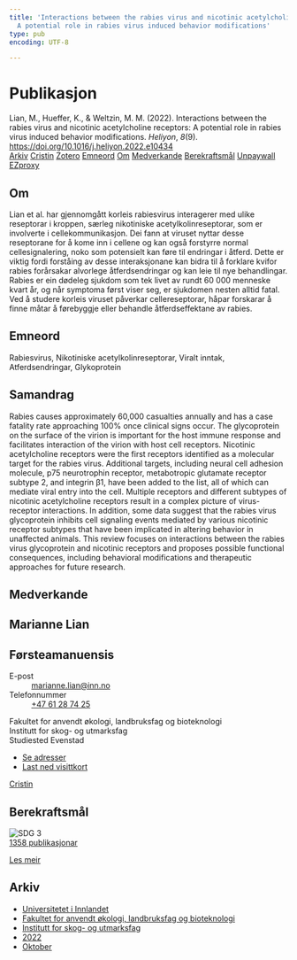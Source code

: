 ```yaml
---
title: 'Interactions between the rabies virus and nicotinic acetylcholine receptors:
  A potential role in rabies virus induced behavior modifications'
type: pub
encoding: UTF-8

---
```

<h1>Publikasjon</h1>
<article id="csl-bib-container-IXLAPQRG" class="csl-bib-container">
  <div class="csl-bib-body"> <div class="csl-entry">Lian, M., Hueffer, K., &#38; Weltzin, M. M. (2022). Interactions between the rabies virus and nicotinic acetylcholine receptors: A potential role in rabies virus induced behavior modifications. <i>Heliyon</i>, <i>8</i>(9). <a href="https://doi.org/10.1016/j.heliyon.2022.e10434">https://doi.org/10.1016/j.heliyon.2022.e10434</a></div> </div>
  <div class="csl-bib-buttons">
    <a href="#taxonomy-article-IXLAPQRG" alt="archive" class="csl-bib-button">Arkiv</a>
    <a href="https://app.cristin.no/results/show.jsf?id=2064037" alt="Cristin" class="csl-bib-button">Cristin</a>
    <a href="http://zotero.org/groups/5881554/items/IXLAPQRG" alt="Zotero" class="csl-bib-button">Zotero</a>
    <a href="#keywords-article-IXLAPQRG" alt="keywords" class="csl-bib-button">Emneord</a>
    <a href="#about-article-IXLAPQRG" alt="about_pub" class="csl-bib-button">Om</a>
    <a href="#contributors-article-IXLAPQRG" alt="contributors" class="csl-bib-button">Medverkande</a>
    <a href="#sdg-article-IXLAPQRG" alt="sdg" class="csl-bib-button">Berekraftsmål</a>
    <a href="https://www.cell.com/article/S2405844022017224/pdf" alt="Unpaywall" class="csl-bib-button">Unpaywall</a>
    <a href="https://www.cell.com/article/S2405844022017224/pdf" alt="EZproxy" class="csl-bib-button">EZproxy</a>
  </div>
  <div id="csl-bib-meta-container-IXLAPQRG"></div>
</article>
<div id="csl-bib-meta-IXLAPQRG" class="csl-bib-meta">
  <article id="about-article-IXLAPQRG" class="about_pub-article">
    <h1>Om</h1>
    Lian et al. har gjennomgått korleis rabiesvirus interagerer med ulike reseptorar i kroppen, særleg nikotiniske acetylkolinreseptorar, som er involverte i cellekommunikasjon. Dei fann at viruset nyttar desse reseptorane for å kome inn i cellene og kan også forstyrre normal cellesignalering, noko som potensielt kan føre til endringar i åtferd. Dette er viktig fordi forståing av desse interaksjonane kan bidra til å forklare kvifor rabies forårsakar alvorlege åtferdsendringar og kan leie til nye behandlingar. Rabies er ein dødeleg sjukdom som tek livet av rundt 60 000 menneske kvart år, og når symptoma først viser seg, er sjukdomen nesten alltid fatal. Ved å studere korleis viruset påverkar cellereseptorar, håpar forskarar å finne måtar å førebyggje eller behandle åtferdseffektane av rabies.
  </article>
  <article id="keywords-article-IXLAPQRG" class="keywords-article">
    <h1>Emneord</h1>
    Rabiesvirus, Nikotiniske acetylkolinreseptorar, Viralt inntak, Atferdsendringar, Glykoprotein
  </article>
  <article id="abstract-article-IXLAPQRG" class="abstract-article">
    <h1>Samandrag</h1>
    Rabies causes approximately 60,000 casualties annually and has a case fatality rate approaching 100% once clinical signs occur. The glycoprotein on the surface of the virion is important for the host immune response and facilitates interaction of the virion with host cell receptors. Nicotinic acetylcholine receptors were the first receptors identified as a molecular target for the rabies virus. Additional targets, including neural cell adhesion molecule, p75 neurotrophin receptor, metabotropic glutamate receptor subtype 2, and integrin β1, have been added to the list, all of which can mediate viral entry into the cell. Multiple receptors and different subtypes of nicotinic acetylcholine receptors result in a complex picture of virus-receptor interactions. In addition, some data suggest that the rabies virus glycoprotein inhibits cell signaling events mediated by various nicotinic receptor subtypes that have been implicated in altering behavior in unaffected animals. This review focuses on interactions between the rabies virus glycoprotein and nicotinic receptors and proposes possible functional consequences, including behavioral modifications and therapeutic approaches for future research.
  </article>
  <article id="contributors-article-IXLAPQRG" class="contributors-article">
    <h1>Medverkande</h1>
    <div class="personas"> <div class="vrtx-hinn-person-card"> <div class="photo"> <i class="lar la-user-circle missing-person"></i> </div> <div class="info"> <hgroup><h1>Marianne Lian</h1> <h2>Førsteamanuensis</h2> </hgroup><dl> <dt>E-post</dt> <dd> <a href="mailto:marianne.lian@inn.no">marianne.lian@inn.no</a> </dd> <dt>Telefonnummer</dt> <dd><a href="tel:+4761287425"> +47 61 28 74 25 </a></dd> </dl> <p> Fakultet for anvendt økologi, landbruksfag og bioteknologi<br> Institutt for skog- og utmarksfag<br> Studiested Evenstad </p> <ul class="vrtx-hinn-links"> <li><a href="https://www.inn.no/finn-en-ansatt/marianne-lian.html#vrtx-hinn-addresses">Se adresser</a></li> <li><a href="https://www.inn.no/finn-en-ansatt/marianne-lian.html?vrtx=vcf">Last ned visittkort</a></li> </ul> </div> </div> <a href="https://app.cristin.no/persons/show.jsf?id=583131" alt="Cristin URL" class="personas-cristin">Cristin</a> </div>
  </article>
  <article id="sdg-article-IXLAPQRG" class="sdg-article">
    <h1>Berekraftsmål</h1>
    <div class="sdg-container"><div id="sdg3" class="sdg">
        <img src="{{< params subfolder >}}images/sdg/sdg03_nn.png" class="image" alt="SDG 3">
        <div class="sdg-overlay">
          <a href="{{< params subfolder >}}nn/archive/?sdg=3#archive" class="sdg-publication-count"><span>1358</span> publikasjonar</a>
          <p><a href="https://fn.no/om-fn/fns-baerekraftsmaal/god-helse-og-livskvalitet?lang=nno-NO" class="sdg-read-more">Les meir</a></p>
        </div>
      </div></div>
  </article>
  <article id="taxonomy-article-IXLAPQRG" class="taxonomy-article">
    <h1>Arkiv</h1>
    <ul>
      <li><a href="{{< params subfolder >}}nn/archive/?key=3DCRN523">Universitetet i Innlandet</a></li>
      <li><a href="{{< params subfolder >}}nn/archive/?key=T77LXH6D">Fakultet for anvendt økologi, landbruksfag og bioteknologi</a></li>
      <li><a href="{{< params subfolder >}}nn/archive/?key=7TRARPE3">Institutt for skog- og utmarksfag</a></li>
      <li><a href="{{< params subfolder >}}nn/archive/?key=H9K9UC39">2022</a></li>
      <li><a href="{{< params subfolder >}}nn/archive/?key=D6AN988W">Oktober</a></li>
    </ul>
  </article>
</div>
